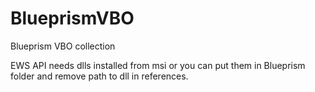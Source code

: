 # BlueprismVBO
Blueprism VBO collection

EWS API needs dlls installed from msi or you can put them in Blueprism folder and remove path to dll in references.